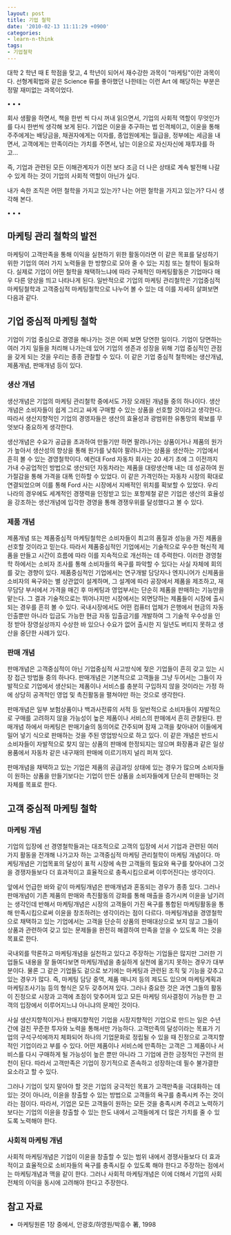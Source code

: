 ```yaml
---
layout: post
title: 기업 철학
date: '2010-02-13 11:11:29 +0900'
categories:
- learn-n-think
tags:
- 기업철학
---
```


대학 2 학년 때 E 학점을 맞고, 4 학년이 되어서 재수강한 과목이 "마케팅"이란 과목이다. 선형계획법와 같은 Science 류를 좋아했던 나한테는 이런 Art 에 해당하는 부분은 정말 재미없는 과목이었다.

<div class="spacer">• • •</div>

회사 생활을 하면서, 책을 한번 씩 다시 꺼내 읽으면서, 기업의 사회적 역할이 무엇인가를 다시 한번씩 생각해 보게 된다. 기업은 이윤을 추구하는 법 인격체이고, 이윤을 통해 주주에게는 배당금을, 채권자에게는 이자를, 종업원에게는 월급을, 정부에는 세금을 내면서, 고객에게는 만족이라는 가치를 주면서, 남는 이윤으로 자신자신에 재투자를 하고...

즉, 기업과 관련된 모든 이해관계자가 이전 보다 조금 더 나은 상태로 계속 발전해 나갈 수 있게 하는 것이 기업의 사회적 역할이 아닌가 싶다.

내가 속한 조직은 어떤 철학을 가지고 있는가? 나는 어떤 철학을 가지고 있는가? 다시 생각해 본다.

<div class="spacer">• • •</div>

## 마케팅 관리 철학의 발전

마케팅이 고객만족을 통해 이익을 실현하기 위한 활동이라면 이 같은 목표를 달성하기 위한 기업의 여러 가지 노력들을 한 방향으로 모아 줄 수 있는 지침 또는 철학이 필요하다. 실제로 기업이 어떤 철학을 채택하느냐에 따라 구체적인 마케팅활동은 기업마다 매우 다른 양상을 띄고 나타나게 된다. 일반적으로 기업의 마케팅 관리철학은 기업중심적 마케팅철학과 고객중심적 마케팅철학으로 나누어 볼 수 있는 데 이를 자세히 살펴보면 다음과 같다.

## 기업 중심적 마케팅 철학

기업이 기업 중심으로 경영을 해나가는 것은 어찌 보면 당연한 일이다. 기업이 당면하는 여러 가지 일들을 처리해 나가는데 있어 기업의 생존과 성장을 위해 기업 중심적인 관점을 갖게 되는 것을 우리는 종종 관찰할 수 있다. 이 같은 기업 중심적 철학에는 생산개념, 제품개념, 판매개념 등이 있다.

### 생산 개념

생산개념은 기업의 마케팅 관리철학 중에서도 가장 오래된 개념들 중의 하나이다. 생산개념은 소비자들이 쉽게 그리고 싸게 구매할 수 있는 상품을 선호할 것이라고 생각한다. 따라서 생산지향적인 기업의 경영자들은 생산의 효율성과 광범위한 유통망의 확보를 무엇보다 중요하게 생각한다.

생산개념은 수요가 공급을 초과하여 만들기만 하면 팔려나가는 상품이거나 제품의 원가가 높아서 생산성의 향상을 통해 원가를 낮춰야 팔려나가는 상품을 생산하는 기업에서 흔히 볼 수 있는 경영철학이다. 예컨대 Ford 자동차 회사는 20 세기 초에 그 이전까지 가내 수공업적인 방법으로 생산되던 자동차라는 제품을 대량생산해 내는 데 성공하여 원가절감을 통해 가격을 대폭 인하할 수 있었다. 이 같은 가격인하는 자동차 시장의 확대로 연결되었으며 이를 통해 Ford 사는 시장에서 지배적인 위치를 확보할 수 있었다. 우리 나라의 경우에도 세계적인 경쟁력을 인정받고 있는 포항제철 같은 기업은 생산의 효율성을 강조하는 생산개념에 입각한 경영을 통해 경쟁우위를 달성했다고 볼 수 있다.

### 제품 개념

제품개념 또는 제품중심적 마케팅철학은 소비자들이 최고의 품질과 성능을 가진 제품을 선호할 것이라고 믿는다. 따라서 제품중심적인 기업에서는 기술적으로 우수한 혁신적 제품을 만들고 시간이 흐름에 따라 이를 지속적으로 개선하는 데 주력한다. 이러한 경영철학 하에서는 소비자 조사를 통해 소비자들의 욕구를 파악할 수 있다는 사실 자체에 회의를 갖는 경향이 있다. 제품중심적인 기업에서는 연구개발 담당자나 엔지니어가 신제품을 소비자의 욕구와는 별 상관없이 설계하며, 그 설계에 따라 공장에서 제품을 제조하고, 재무담당 부서에서 가격을 매긴 후 마케팅과 영업부서는 단순히 제품을 판매하는 기능만을 맡는다. 그 결과 기술적으로는 뛰어나지만 시장에서는 외면당하는 제품들이 시장에 출시되는 경우를 흔히 볼 수 있다. 국내시장에서도 어떤 컴퓨터 업체가 은행에서 현금의 자동인출뿐만 아니라 입금도 가능한 현금 자동 입출금기를 개발하여 그 기술적 우수성을 인정 받아 장영실상까지 수상한 바 있으나 수요가 없어 출시한 지 일년도 버티지 못하고 생산을 중단한 사례가 있다.

### 판매 개념

판매개념은 고객중심적이 아닌 기업중심적 사고방식에 젖은 기업들이 흔히 갖고 있는 시장 접근 방법들 중의 하나다. 판매개념은 기본적으로 고객들을 그냥 두어서는 그들이 자발적으로 기업에서 생산되는 제품이나 서비스를 충분히 구입하지 않을 것이라는 가정 하에 상당히 공격적인 영업 및 촉진활동을 펼쳐야만 하는 것으로 생각한다.

판매개념은 일부 보험상품이나 백과사전류의 서적 등 일반적으로 소비자들이 자발적으로 구매를 고려하지 않을 가능성이 높은 제품이나 서비스의 판매에서 흔히 관찰된다. 판매개념 하에서 마케팅은 판매기술의 동의어로 간주되며 잠재 고객을 찾아내어 이들에게 밀어 넣기 식으로 판매하는 것을 주된 영업방식으로 하고 있다. 이 같은 개념은 반드시 소비자들이 자발적으로 찾지 않는 상품의 판매에 한정되지는 않으며 화장품과 같은 일상용품에서 자동차 같은 내구재의 판매에 이르기까지 널리 퍼져 있다.

판매개념을 채택하고 있는 기업은 제품의 공급과잉 상태에 있는 경우가 많으며 소비자들이 원하는 상품을 만들기보다는 기업이 만든 상품을 소비자들에게 단순히 판매하는 것 자체를 목표로 한다.

## 고객 중심적 마케팅 철학

### 마케팅 개념

기업의 입장에 선 경영철학들과는 대조적으로 고객의 입장에 서서 기업과 관련된 여러 가지 활동을 전개해 나가고자 하는 고객중심적 마케팅 관리철학이 마케팅 개념이다. 마케팅개념은 기업목표의 달성이 표적 시장에 속한 고객들의 필요와 욕구를 찾아내어 그것을 경쟁자들보다 더 효과적이고 효율적으로 충족시킴으로써 이루어진다는 생각이다.

앞에서 언급한 바와 같이 마케팅개념은 판매개념과 혼동되는 경우가 종종 있다. 그러나 판매개념이 기존 제품의 판매와 촉진활동의 강화를 통해 매출을 증가시켜 이윤을 남기려는 생각인데 반해서 마케팅개념은 시장의 고객들이 가진 욕구를 통합된 마케팅활동을 통해 만족시킴으로써 이윤을 창조하려는 생각이라는 점이 다르다. 마케팅개념을 경영철학으로 채택하고 있는 기업에서는 고객을 단순히 상품의 판매대상으로 보지 않고 그들이 상품과 관련하여 갖고 있는 문제들을 완전히 해결하여 만족을 얻을 수 있도록 하는 것을 목표로 한다.

국내외를 막론하고 마케팅개념을 실천하고 있다고 주장하는 기업들은 많지만 그러한 기업들도 내용을 잘 들여다보면 마케팅개념을 충실하게 실천에 옮기지 못하는 경우가 대부분이다. 물론 그 같은 기업들도 겉으로 보기에는 마케팅과 관련된 조직 및 기능을 갖추고 있는 경우가 많다. 즉, 마케팅 담당 중역, 제품 매니저 등의 제도도 있으며 마케팅계획과 마케팅조사기능 등의 형식은 모두 갖추어져 있다. 그러나 중요한 것은 과연 그들의 활동이 진정으로 시장과 고객에 초점이 맞추어져 있고 모든 마케팅 의사결정이 가능한 한 고객의 입장에서 이루어지느냐 아니냐의 문제인 것이다.

사실 생산지향적이거나 판매지향적인 기업을 시장지향적인 기업으로 만드는 일은 수년간에 걸친 꾸준한 투자와 노력을 통해서만 가능하다. 고객만족의 달성이라는 목표가 기업의 구석구석에까지 체화되어 하나의 기업문화로 정립될 수 있을 때 진정으로 고객지향적인 기업이라고 부를 수 있다. 어떤 제품이나 서비스에 만족하는 고객은 그 제품이나 서비스를 다시 구매하게 될 가능성이 높은 뿐만 아니라 그 기업에 관한 긍정적인 구전의 원천이 된다. 따라서 고객만족은 기업이 장기적으로 존속하고 성장하는데 필수 불가결한 요소라고 할 수 있다.

그러나 기업이 잊지 말아야 할 것은 기업의 궁극적인 목표가 고객만족을 극대화하는 데 있는 것이 아니라, 이윤을 창출할 수 있는 방법으로 고객들의 욕구를 충족시켜 주는 것이라는 점이다. 따라서, 기업은 모든 고객들이 원하는 모든 것을 충족시켜 주려고 노력하기보다는 기업의 이윤을 창출할 수 있는 한도 내에서 고객들에게 더 많은 가치를 줄 수 있도록 노력해야 한다.

### 사회적 마케팅 개념

사회적 마케팅개념은 기업이 이윤을 창출할 수 있는 범위 내에서 경쟁사들보다 더 효과적이고 효율적으로 소비자들의 욕구를 충족시킬 수 있도록 해야 한다고 주장하는 점에서는 마케팅개념과 맥을 같이 한다. 그러나 사회적 마케팅개념은 이에 더해서 기업의 사회 전체의 이익을 동시에 고려해야 한다고 주장한다.

## 참고 자료

- 마케팅원론 1장 중에서, 안광호/하영원/박흥수 著, 1998
